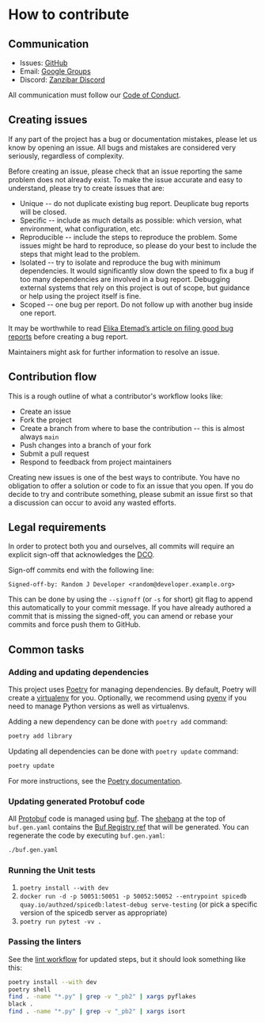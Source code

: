 # How to contribute

## Communication

- Issues: [GitHub](https://github.com/authzed/authzed-py/issues)
- Email: [Google Groups](https://groups.google.com/g/authzed-oss)
- Discord: [Zanzibar Discord](https://discord.gg/jTysUaxXzM)

All communication must follow our [Code of Conduct].

[Code of Conduct]: CODE-OF-CONDUCT.md

## Creating issues

If any part of the project has a bug or documentation mistakes, please let us know by opening an issue.
All bugs and mistakes are considered very seriously, regardless of complexity.

Before creating an issue, please check that an issue reporting the same problem does not already exist.
To make the issue accurate and easy to understand, please try to create issues that are:

- Unique -- do not duplicate existing bug report.
  Deuplicate bug reports will be closed.
- Specific -- include as much details as possible: which version, what environment, what configuration, etc.
- Reproducible -- include the steps to reproduce the problem.
  Some issues might be hard to reproduce, so please do your best to include the steps that might lead to the problem.
- Isolated -- try to isolate and reproduce the bug with minimum dependencies.
  It would significantly slow down the speed to fix a bug if too many dependencies are involved in a bug report.
  Debugging external systems that rely on this project is out of scope, but guidance or help using the project itself is fine.
- Scoped -- one bug per report.
  Do not follow up with another bug inside one report.

It may be worthwhile to read [Elika Etemad’s article on filing good bug reports][filing-good-bugs] before creating a bug report.

Maintainers might ask for further information to resolve an issue.

[filing-good-bugs]: http://fantasai.inkedblade.net/style/talks/filing-good-bugs/

## Contribution flow

This is a rough outline of what a contributor's workflow looks like:

- Create an issue
- Fork the project
- Create a branch from where to base the contribution -- this is almost always `main`
- Push changes into a branch of your fork
- Submit a pull request
- Respond to feedback from project maintainers

Creating new issues is one of the best ways to contribute.
You have no obligation to offer a solution or code to fix an issue that you open.
If you do decide to try and contribute something, please submit an issue first so that a discussion can occur to avoid any wasted efforts.

## Legal requirements

In order to protect both you and ourselves, all commits will require an explicit sign-off that acknowledges the [DCO].

Sign-off commits end with the following line:

```
Signed-off-by: Random J Developer <random@developer.example.org>
```

This can be done by using the `--signoff` (or `-s` for short) git flag to append this automatically to your commit message.
If you have already authored a commit that is missing the signed-off, you can amend or rebase your commits and force push them to GitHub.

[DCO]: /DCO

## Common tasks

### Adding and updating dependencies

This project uses [Poetry] for managing dependencies.
By default, Poetry will create a [virtualenv] for you.
Optionally, we recommend using [pyenv] if you need to manage Python versions as well as virtualenvs.

Adding a new dependency can be done with `poetry add` command:

```sh
poetry add library
```

Updating all dependencies can be done with `poetry update` command:

```sh
poetry update
```

For more instructions, see the [Poetry documentation].

[poetry]: https://python-poetry.org
[virtualenv]: https://virtualenv.pypa.io/en/latest/
[pyenv]: https://github.com/pyenv/pyenv
[poetry documentation]: https://python-poetry.org/docs/cli

### Updating generated Protobuf code

All [Protobuf] code is managed using [buf].
The [shebang] at the top of `buf.gen.yaml` contains the [Buf Registry ref] that will be generated.
You can regenerate the code by executing `buf.gen.yaml`:

[Protobuf]: https://developers.google.com/protocol-buffers/
[buf]: https://docs.buf.build/installation
[shebang]: https://en.wikipedia.org/wiki/Shebang_(Unix)
[Buf Registry ref]: https://buf.build/authzed/api/history

```sh
./buf.gen.yaml
```

### Running the Unit tests

1. `poetry install --with dev`
1. `docker run -d -p 50051:50051 -p 50052:50052 --entrypoint spicedb quay.io/authzed/spicedb:latest-debug serve-testing` (or pick a specific version of the spicedb server as appropriate)
1. `poetry run pytest -vv .`

### Passing the linters

See the [lint workflow](/.github/workflows/lint.yaml) for updated steps, but it should look something like this:

```sh
poetry install --with dev
poetry shell
find . -name "*.py" | grep -v "_pb2" | xargs pyflakes
black .
find . -name "*.py" | grep -v "_pb2" | xargs isort
```
